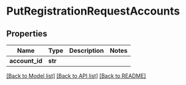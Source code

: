 # PutRegistrationRequestAccounts

## Properties
Name | Type | Description | Notes
------------ | ------------- | ------------- | -------------
**account_id** | **str** |  | 

[[Back to Model list]](../README.md#documentation-for-models) [[Back to API list]](../README.md#documentation-for-api-endpoints) [[Back to README]](../README.md)

